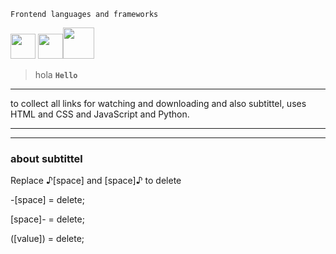 ```JS
Frontend languages and frameworks
```
<img style="width: 40px;" src="https://pics.freeicons.io/uploads/icons/png/8804286661557996995-512.png"/> <img style="width: 40px;" src="https://pics.freeicons.io/uploads/icons/png/632690741557997006-512.png"/><img style="width: 50px;" src="https://cdn.iconscout.com/icon/free/png-512/javascript-2038874-1720087.png?f=avif&w=512"/>

> hola
__`Hello`__


----

to collect all links for watching and downloading and also subtittel, uses HTML and CSS and JavaScript and Python. 

----




----
### about subtittel

Replace ♪[space] and [space]♪ to delete

-[space] = delete;

[space]- = delete;

([value]) = delete;
